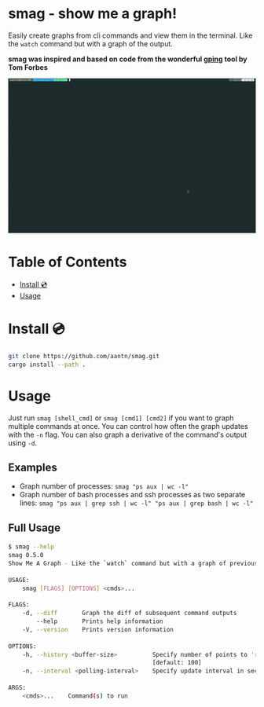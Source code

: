 # smag - show me a graph!

Easily create graphs from cli commands and view them in the terminal. Like the `watch` command but with a graph of the output.

**smag was inspired and based on code from the wonderful [gping](https://github.com/orf/gping) tool by Tom Forbes**

![](./images/readme-example.gif)

Table of Contents
=================

   * [Install :cd:](#install-cd)
   * [Usage ](#usage)

# Install :cd:
```bash
git clone https://github.com/aantn/smag.git
cargo install --path .
```

# Usage

Just run `smag [shell_cmd]` or `smag [cmd1] [cmd2]` if you want to graph multiple commands at once.
You can control how often the graph updates with the `-n` flag. You can also graph a derivative of the command's output using `-d`.

## Examples
* Graph number of processes: `smag "ps aux | wc -l"`
* Graph number of bash processes and ssh processes as two separate lines: `smag "ps aux | grep ssh | wc -l" "ps aux | grep bash | wc -l"`

## Full Usage

```bash
$ smag --help                                                                                                           ✔  2355  17:59:43
smag 0.5.0
Show Me A Graph - Like the `watch` command but with a graph of previous values.

USAGE:
    smag [FLAGS] [OPTIONS] <cmds>...

FLAGS:
    -d, --diff       Graph the diff of subsequent command outputs
        --help       Prints help information
    -V, --version    Prints version information

OPTIONS:
    -h, --history <buffer-size>          Specify number of points to 'remember' and graph at once for each commands
                                         [default: 100]
    -n, --interval <polling-interval>    Specify update interval in seconds. [default: 1.0]

ARGS:
    <cmds>...    Command(s) to run
```
